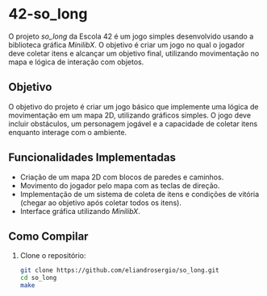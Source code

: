 # 42-so_long

O projeto *so_long* da Escola 42 é um jogo simples desenvolvido usando a biblioteca gráfica *MinilibX*. O objetivo é criar um jogo no qual o jogador deve coletar itens e alcançar um objetivo final, utilizando movimentação no mapa e lógica de interação com objetos.

## Objetivo

O objetivo do projeto é criar um jogo básico que implemente uma lógica de movimentação em um mapa 2D, utilizando gráficos simples. O jogo deve incluir obstáculos, um personagem jogável e a capacidade de coletar itens enquanto interage com o ambiente.

## Funcionalidades Implementadas

- Criação de um mapa 2D com blocos de paredes e caminhos.
- Movimento do jogador pelo mapa com as teclas de direção.
- Implementação de um sistema de coleta de itens e condições de vitória (chegar ao objetivo após coletar todos os itens).
- Interface gráfica utilizando *MinilibX*.

## Como Compilar

1. Clone o repositório:
   ```bash
   git clone https://github.com/eliandrosergio/so_long.git
   cd so_long
   make
